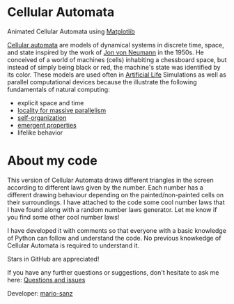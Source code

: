 # Cellular Automata #
Animated Cellular Automata using [Matplotlib][matplotlib]

[Cellular automata][cellular_automaton] are models of dynamical systems in discrete time, space, and state inspired by the work of [Jon von Neumann][vonneumann] in the 1950s. He conceived of a world of machines (cells) inhabiting a chessboard space, but instead of simply being black or red, the machine's state was identified by its color. These models are used often in [Artificial Life][artificial_life] Simulations as well as parallel computational devices because the illustrate the following fundamentals of natural computing:

* explicit space and time
* [locality for massive parallelism][massive_parallel]
* [self-organization][self_organization]
* [emergent properties][emergence]
* lifelike behavior


# About my code #

This version of Cellular Automata draws different triangles in the screen according to different laws given by the number. Each number has a different drawing behaviour depending on the painted/non-painted cells on their surroundings. I have attached to the code some cool number laws that I have found along with a random number laws generator. Let me know if you find some other cool number laws!

I have developed it with comments so that everyone with a basic knowledge of Python can follow and understand the code.
No previous knowkedge of Cellular Automata is required to understand it.

Stars in GitHub are appreciated!

If you have any further questions or suggestions, don't hesitate to ask me here: [Questions and issues][issues-page]

Developer: [mario-sanz][mariosanz]

<!-- References -->
[cellular_automaton]: http://mathworld.wolfram.com/CellularAutomaton.html
[vonneumann]: http://ei.cs.vt.edu/~history/VonNeumann.html
[artificial_life]: http://en.wikipedia.org/wiki/Artificial_life
[massive_parallel]: http://en.wikipedia.org/wiki/Massively_parallel_(computing)
[self_organization]: http://en.wikipedia.org/wiki/Self-organization
[emergence]: http://en.wikipedia.org/wiki/Emergent_properties#Emergent_properties_and_processes
[matplotlib]: http://matplotlib.org/
[mariosanz]: https://github.com/mario-sanz
[issues-page]: https://github.com/mario-sanz/CA_triangles/issues
